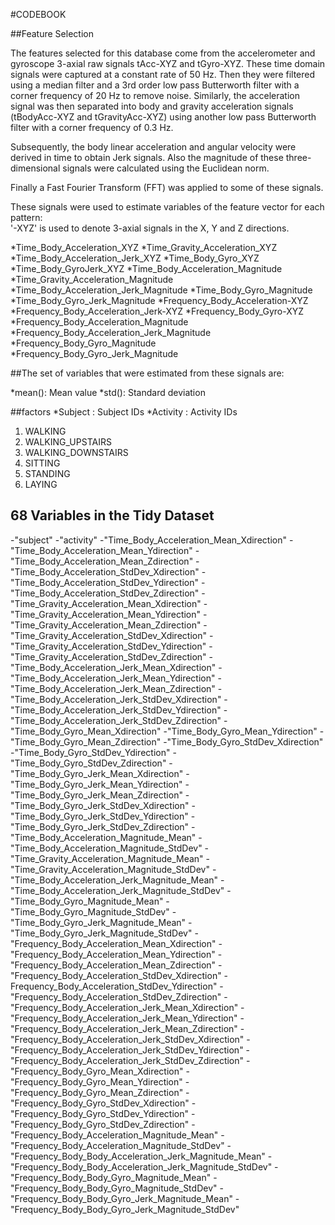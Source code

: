 #CODEBOOK

##Feature Selection 

The features selected for this database come from the accelerometer and gyroscope 3-axial raw signals tAcc-XYZ and tGyro-XYZ. These time domain signals were captured at a constant rate of 50 Hz. Then they were filtered using a median filter and a 3rd order low pass Butterworth filter with a corner frequency of 20 Hz to remove noise. Similarly, the acceleration signal was then separated into body and gravity acceleration signals (tBodyAcc-XYZ and tGravityAcc-XYZ) using another low pass Butterworth filter with a corner frequency of 0.3 Hz. 

Subsequently, the body linear acceleration and angular velocity were derived in time to obtain Jerk signals. Also the magnitude of these three-dimensional signals were calculated using the Euclidean norm.

Finally a Fast Fourier Transform (FFT) was applied to some of these signals. 

These signals were used to estimate variables of the feature vector for each pattern:  
'-XYZ' is used to denote 3-axial signals in the X, Y and Z directions.

*Time_Body_Acceleration_XYZ
*Time_Gravity_Acceleration_XYZ
*Time_Body_Acceleration_Jerk_XYZ
*Time_Body_Gyro_XYZ
*Time_Body_GyroJerk_XYZ
*Time_Body_Acceleration_Magnitude
*Time_Gravity_Acceleration_Magnitude
*Time_Body_Acceleration_Jerk_Magnitude
*Time_Body_Gyro_Magnitude
*Time_Body_Gyro_Jerk_Magnitude
*Frequency_Body_Acceleration-XYZ
*Frequency_Body_Acceleration_Jerk-XYZ
*Frequency_Body_Gyro-XYZ
*Frequency_Body_Acceleration_Magnitude
*Frequency_Body_Acceleration_Jerk_Magnitude
*Frequency_Body_Gyro_Magnitude
*Frequency_Body_Gyro_Jerk_Magnitude

##The set of variables that were estimated from these signals are: 

*mean(): Mean value
*std(): Standard deviation

##factors
*Subject : Subject IDs
*Activity : Activity IDs
  1. WALKING
  2. WALKING_UPSTAIRS
  3. WALKING_DOWNSTAIRS
  4. SITTING
  5. STANDING
  6. LAYING

## 68 Variables in the Tidy Dataset
-"subject"
-"activity"
-"Time_Body_Acceleration_Mean_Xdirection"
-"Time_Body_Acceleration_Mean_Ydirection"
-"Time_Body_Acceleration_Mean_Zdirection"
-"Time_Body_Acceleration_StdDev_Xdirection"
-"Time_Body_Acceleration_StdDev_Ydirection"
-"Time_Body_Acceleration_StdDev_Zdirection"
-"Time_Gravity_Acceleration_Mean_Xdirection"
-"Time_Gravity_Acceleration_Mean_Ydirection"
-"Time_Gravity_Acceleration_Mean_Zdirection"
-"Time_Gravity_Acceleration_StdDev_Xdirection"
-"Time_Gravity_Acceleration_StdDev_Ydirection"
-"Time_Gravity_Acceleration_StdDev_Zdirection"
-"Time_Body_Acceleration_Jerk_Mean_Xdirection"
-"Time_Body_Acceleration_Jerk_Mean_Ydirection"
-"Time_Body_Acceleration_Jerk_Mean_Zdirection"
-"Time_Body_Acceleration_Jerk_StdDev_Xdirection"
-"Time_Body_Acceleration_Jerk_StdDev_Ydirection"
-"Time_Body_Acceleration_Jerk_StdDev_Zdirection"
-"Time_Body_Gyro_Mean_Xdirection"
-"Time_Body_Gyro_Mean_Ydirection"
-"Time_Body_Gyro_Mean_Zdirection"
-"Time_Body_Gyro_StdDev_Xdirection"
-"Time_Body_Gyro_StdDev_Ydirection"
-"Time_Body_Gyro_StdDev_Zdirection"
-"Time_Body_Gyro_Jerk_Mean_Xdirection"
-"Time_Body_Gyro_Jerk_Mean_Ydirection"
-"Time_Body_Gyro_Jerk_Mean_Zdirection"
-"Time_Body_Gyro_Jerk_StdDev_Xdirection"
-"Time_Body_Gyro_Jerk_StdDev_Ydirection"
-"Time_Body_Gyro_Jerk_StdDev_Zdirection"
-"Time_Body_Acceleration_Magnitude_Mean"
-"Time_Body_Acceleration_Magnitude_StdDev"
-"Time_Gravity_Acceleration_Magnitude_Mean"
-"Time_Gravity_Acceleration_Magnitude_StdDev"
-"Time_Body_Acceleration_Jerk_Magnitude_Mean"
-"Time_Body_Acceleration_Jerk_Magnitude_StdDev"
-"Time_Body_Gyro_Magnitude_Mean"
-"Time_Body_Gyro_Magnitude_StdDev"
-"Time_Body_Gyro_Jerk_Magnitude_Mean"
-"Time_Body_Gyro_Jerk_Magnitude_StdDev"
-"Frequency_Body_Acceleration_Mean_Xdirection"
-"Frequency_Body_Acceleration_Mean_Ydirection"
-"Frequency_Body_Acceleration_Mean_Zdirection"
-"Frequency_Body_Acceleration_StdDev_Xdirection"
-Frequency_Body_Acceleration_StdDev_Ydirection"
-"Frequency_Body_Acceleration_StdDev_Zdirection"
-"Frequency_Body_Acceleration_Jerk_Mean_Xdirection"
-"Frequency_Body_Acceleration_Jerk_Mean_Ydirection"
-"Frequency_Body_Acceleration_Jerk_Mean_Zdirection"
-"Frequency_Body_Acceleration_Jerk_StdDev_Xdirection"
-"Frequency_Body_Acceleration_Jerk_StdDev_Ydirection"
-"Frequency_Body_Acceleration_Jerk_StdDev_Zdirection"
-"Frequency_Body_Gyro_Mean_Xdirection"
-"Frequency_Body_Gyro_Mean_Ydirection"
-"Frequency_Body_Gyro_Mean_Zdirection"
-"Frequency_Body_Gyro_StdDev_Xdirection"
-"Frequency_Body_Gyro_StdDev_Ydirection"
-"Frequency_Body_Gyro_StdDev_Zdirection"
-"Frequency_Body_Acceleration_Magnitude_Mean"
-"Frequency_Body_Acceleration_Magnitude_StdDev"
-"Frequency_Body_Body_Acceleration_Jerk_Magnitude_Mean"
-"Frequency_Body_Body_Acceleration_Jerk_Magnitude_StdDev"
-"Frequency_Body_Body_Gyro_Magnitude_Mean"
-"Frequency_Body_Body_Gyro_Magnitude_StdDev"
-"Frequency_Body_Body_Gyro_Jerk_Magnitude_Mean"
-"Frequency_Body_Body_Gyro_Jerk_Magnitude_StdDev"